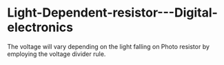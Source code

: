 # Light-Dependent-resistor---Digital-electronics
The voltage will vary depending on the light falling on Photo resistor by  employing the voltage divider rule.
